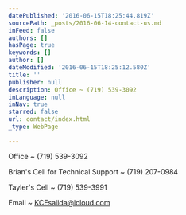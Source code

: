 ```yaml
---
datePublished: '2016-06-15T18:25:44.819Z'
sourcePath: _posts/2016-06-14-contact-us.md
inFeed: false
authors: []
hasPage: true
keywords: []
author: []
dateModified: '2016-06-15T18:25:12.580Z'
title: ''
publisher: null
description: Office ~ (719) 539-3092
inLanguage: null
inNav: true
starred: false
url: contact/index.html
_type: WebPage

---
```

Office ~ (719) 539-3092

Brian's Cell for Technical Support ~ (719) 207-0984

Tayler's Cell ~ (719) 539-3991

Email ~ KCEsalida@icloud.com